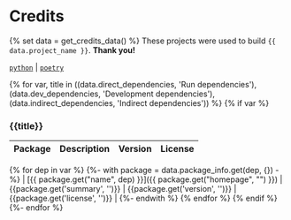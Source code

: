 <!-- Template repository: https://github.com/pawamoy/jinja-templates
     Template path: credits.md
-->

# Credits
{% set data = get_credits_data() %}
These projects were used to build `{{ data.project_name }}`. **Thank you!**

[`python`](https://www.python.org/) |
[`poetry`](https://poetry.eustace.io/)


{% for var, title in ((data.direct_dependencies, 'Run dependencies'), (data.dev_dependencies, 'Development dependencies'), (data.indirect_dependencies, 'Indirect dependencies')) %}
{% if var %}
### {{title}}
| Package | Description | Version | License |
| ------- | ----------- | ------- | ------- |
  {% for dep in var %}
    {%- with package = data.package_info.get(dep, {}) -%}
| [{{ package.get("name", dep) }}]({{ package.get("homepage", "") }}) | {{package.get('summary', '')}} | {{package.get('version', '')}} | {{package.get('license', '')}} |
    {%- endwith %}
  {% endfor %}
{% endif %}
{%- endfor %}
